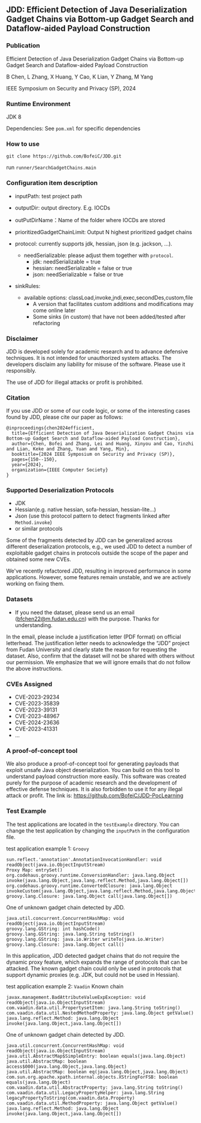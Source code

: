 ## JDD: Efficient Detection of Java Deserialization Gadget Chains via Bottom-up Gadget Search and Dataflow-aided Payload Construction
### Publication
Efficient Detection of Java Deserialization Gadget Chains via Bottom-up Gadget Search and Dataflow-aided Payload Construction

B Chen, L Zhang, X Huang, Y Cao, K Lian, Y Zhang, M Yang

IEEE Symposium on Security and Privacy (SP), 2024

### Runtime Environment
JDK 8

Dependencies: See `pom.xml` for specific dependencies

### How to use
`git clone https://github.com/BofeiC/JDD.git`

run `runner/SearchGadgetChains.main`


### Configuration item description
- inputPath: test project path
- outputDir: output directory. E.g. IOCDs
- outPutDirName：Name of the folder where IOCDs are stored
- prioritizedGadgetChainLimit: Output N highest prioritized gadget chains
- protocol: currently supports jdk, hessian, json (e.g. jackson, ...).
  - needSerializable: please adjust them together with `protocol`.
    - jdk: needSerializable = true
    - hessian: needSerializable = false or true
    - json: needSerializable = false or true

- sinkRules:
  - available options: classLoad,invoke,jndi,exec,secondDes,custom,file
    - A version that facilitates custom additions and modifications may come online later
    - Some sinks (in custom) that have not been added/tested after refactoring

### Disclaimer
JDD is developed solely for academic research and to advance defensive techniques. It is not intended for unauthorized system attacks.
The developers disclaim any liability for misuse of the software. Please use it responsibly.

The use of JDD for illegal attacks or profit is prohibited.

### Citation
If you use JDD or some of our code logic, or some of the interesting cases found by JDD, please cite our paper as follows:
```
@inproceedings{chen2024efficient,
  title={Efficient Detection of Java Deserialization Gadget Chains via Bottom-up Gadget Search and Dataflow-aided Payload Construction},
  author={Chen, Bofei and Zhang, Lei and Huang, Xinyou and Cao, Yinzhi and Lian, Keke and Zhang, Yuan and Yang, Min},
  booktitle={2024 IEEE Symposium on Security and Privacy (SP)},
  pages={150--150},
  year={2024},
  organization={IEEE Computer Society}
}
```

### Supported Deserialization Protocols
- JDK
- Hessian(e.g. native hessian, sofa-hessian, hessian-lite...)
- Json (use this protocol pattern to detect fragments linked after `Method.invoke`)
- or similar protocols

Some of the fragments detected by JDD can be generalized across different deserialization protocols, e.g., we used JDD to detect a number of exploitable gadget chains in protocols outside the scope of the paper and obtained some new CVEs.

We've recently refactored JDD, resulting in improved performance in some applications. However, some features remain unstable, and we are actively working on fixing them.

### Datasets
- If you need the dataset, please send us an email (bfchen22@m.fudan.edu.cn) with the purpose. Thanks for understanding.

In the email, please include a justification letter (PDF format) on official letterhead. 
The justification letter needs to acknowledge the “JDD” project from Fudan University and clearly state the reason for requesting the dataset. 
Also, confirm that the dataset will not be shared with others without our permission. We emphasize that we will ignore emails that do not follow the above instructions.

### CVEs Assigned
- CVE-2023-29234
- CVE-2023-35839
- CVE-2023-39131
- CVE-2023-48967
- CVE-2024-23636
- CVE-2023-41331
- ...


### A proof-of-concept tool
We also produce a proof-of-concept tool for generating payloads that exploit unsafe Java object deserialization. You can build on this tool to understand payload construction more easily.
This software was created purely for the purpose of academic research and the development of effective defense techniques. It is also forbidden to use it for any illegal attack or profit.
The link is: https://github.com/BofeiC/JDD-PocLearning

### Test Example
The test applications are located in the `testExample` directory. You can change the test application by changing the `inputPath` in the configuration file.

test application example 1: `Groovy`
```
sun.reflect.'annotation'.AnnotationInvocationHandler: void readObject(java.io.ObjectInputStream)
Proxy Map: entrySet()
org.codehaus.groovy.runtime.ConversionHandler: java.lang.Object invoke(java.lang.Object,java.lang.reflect.Method,java.lang.Object[])
org.codehaus.groovy.runtime.ConvertedClosure: java.lang.Object invokeCustom(java.lang.Object,java.lang.reflect.Method,java.lang.Object[])
groovy.lang.Closure: java.lang.Object call(java.lang.Object[])
```
One of unknown gadget chain detected by JDD.
```
java.util.concurrent.ConcurrentHashMap: void readObject(java.io.ObjectInputStream)
groovy.lang.GString: int hashCode()
groovy.lang.GString: java.lang.String toString()
groovy.lang.GString: java.io.Writer writeTo(java.io.Writer)
groovy.lang.Closure: java.lang.Object call()
```
In this application, JDD detected gadget chains that do not require the dynamic proxy feature, which expands the range of protocols that can be attacked. The known gadget chain could only be used in protocols that support dynamic proxies (e.g. JDK, but could not be used in Hessian).


test application example 2: `Vaadin`
Known chain
```
javax.management.BadAttributeValueExpException: void readObject(java.io.ObjectInputStream)
com.vaadin.data.util.PropertysetItem: java.lang.String toString()
com.vaadin.data.util.NestedMethodProperty: java.lang.Object getValue()
java.lang.reflect.Method: java.lang.Object invoke(java.lang.Object,java.lang.Object[])
```
One of unknown gadget chain detected by JDD.
```
java.util.concurrent.ConcurrentHashMap: void readObject(java.io.ObjectInputStream)
java.util.AbstractMap$SimpleEntry: boolean equals(java.lang.Object)
java.util.AbstractMap: boolean access$000(java.lang.Object,java.lang.Object)
java.util.AbstractMap: boolean eq(java.lang.Object,java.lang.Object)
com.sun.org.apache.xpath.internal.objects.XStringForFSB: boolean equals(java.lang.Object)
com.vaadin.data.util.AbstractProperty: java.lang.String toString()
com.vaadin.data.util.LegacyPropertyHelper: java.lang.String legacyPropertyToString(com.vaadin.data.Property)
com.vaadin.data.util.MethodProperty: java.lang.Object getValue()
java.lang.reflect.Method: java.lang.Object invoke(java.lang.Object,java.lang.Object[])
```
